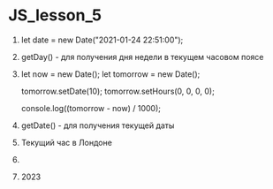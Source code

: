 # JS_lesson_5

1) let date = new Date("2021-01-24 22:51:00"); <br>
2) getDay() - для получения дня недели в текущем часовом поясе<br>
3)  let now = new Date(); 
    let tomorrow = new Date();
  
    tomorrow.setDate(10);
    tomorrow.setHours(0, 0, 0, 0); 

    console.log((tomorrow - now) / 1000); <br>
4) getDate() - для получения текущей даты <br>
7) Текущий час в Лондоне <br>
8)
9) 2023
